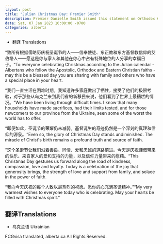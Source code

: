 ```yaml
---
layout: post
title: "Julian Christmas Day: Premier Smith"
description: Premier Danielle Smith issued this statement on Orthodox Christmas:
date: Sat, 07 Jan 2023 10:00:00 -0700
categories: alberta
---
```


* 翻译 Translations

“致所有根据儒略历庆祝圣诞节的人——信奉使徒、东正教和东方基督教信仰的艾伯塔人——愿这是你与家人和其他在你心中占有特殊地位的人分享的幸福日子。“To everyone celebrating Christmas according to the Julian calendar - Albertans who follow the Apostolic, Orthodox and Eastern Christian faiths - may this be a blessed day you are sharing with family and others who have a special place in your heart.

“我们一直生活在困难时期。我知道许多家庭做出了牺牲，接受了他们的极限考验，对于那些从乌克兰来到我们省的新移民来说，他们看到了世界上最糟糕的情况。“We have been living through difficult times. I know that many households have made sacrifices, had their limits tested, and for those newcomers to our province from the Ukraine, seen some of the worst the world has to offer.

“即便如此，圣诞节的荣耀仍未减弱。基督诞生的奇迹仍然是一个深刻的真理和信仰的源泉。“Even so, the glory of Christmas Day stands undiminished. The miracle of Christ's birth remains a profound truth and source of faith.

“这个圣诞节让我们沿着善良、同情、爱和忠诚的道路前进。今天是庆祝慷慨带来的快乐、来自家人的爱和支持的力量，以及信仰力量带来的慰藉。“This Christmas Day gestures us forward along the road of kindness, compassion, love and loyalty. Today is a celebration of the joy that generosity brings, the strength of love and support from family, and solace in the power of faith.

“我向今天庆祝的每个人致以最热烈的祝愿。愿你的心充满圣诞精神。”“My very warmest wishes to everyone today who is celebrating. May your hearts be filled with Christmas spirit.”

## 翻译Translations

* 乌克兰语 Ukrainian

FCGvisa translated, alberta.ca All Rights Reserved.
